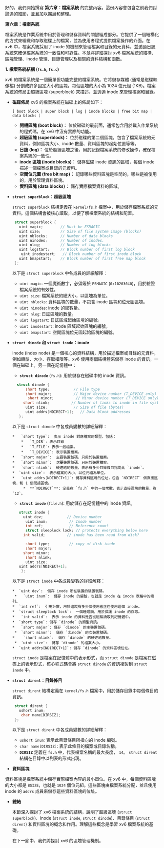 好的，我們開始撰寫 **第六章：檔案系統** 的完整內容。這份內容會包含之前我們討論過的細節，並且加以擴展和整理。

**第六章：檔案系統**

檔案系統是作業系統中用於管理和儲存資料的關鍵組成部分。它提供了一個結構化的方式來組織和存取磁碟上的檔案，並為使用者程式提供檔案操作的介面。在 xv6 中，檔案系統採用了 inode 的機制來管理檔案和目錄的元資料，並透過日誌系統來確保檔案系統的一致性和可靠性。本章將詳細探討 xv6 檔案系統的結構、區塊管理、inode 管理、目錄管理以及相關的資料結構和函數。

**1. 檔案系統結構 (`fs.h`, `fs.c`)**

xv6 的檔案系統是一個簡單但功能完整的檔案系統。它將儲存媒體 (通常是磁碟映像檔) 分割成許多固定大小的區塊，每個區塊的大小為 1024 位元組 (1KB)。檔案系統的佈局由超級區塊 (superblock) 來描述，並透過 inode 來管理檔案和目錄。

*   **磁碟佈局**
    xv6 的檔案系統在磁碟上的佈局如下：
    ```
    [ boot block | super block | log | inode blocks | free bit map | data blocks ]
    ```

    *   **開機區塊 (boot block)：**  位於磁碟的最前面，通常包含用於載入作業系統的程式碼，在 xv6 中沒有實際的功能。
    *   **超級區塊 (superblock)：**  位於磁碟的第二個區塊，包含了檔案系統的元資料，例如區塊大小、inode 數量、資料區塊的起始位置等等。
    *   **日誌 (log)：**  位於超級區塊之後，用於記錄檔案系統的修改操作，確保檔案系統的一致性。
    *   **inode 區塊 (inode blocks)：**  儲存磁碟 inode 資訊的區域，每個 inode 描述一個檔案或目錄的元資料。
    *   **空閒位元圖 (free bit map)：**  記錄哪些資料區塊是空閒的，哪些是被使用的，用於管理資料區塊。
    *   **資料區塊 (data blocks)：** 儲存實際檔案資料的區域。

*   **`struct superblock`：超級區塊**

    `struct superblock` 結構定義在 `kernel/fs.h` 檔案中，用於儲存檔案系統的元資料。這個結構會被核心讀取，以便了解檔案系統的結構和配置。
    ```c
     struct superblock {
       uint magic;        // Must be FSMAGIC
       uint size;         // Size of file system image (blocks)
       uint nblocks;      // Number of data blocks
       uint ninodes;      // Number of inodes.
       uint nlog;         // Number of log blocks
       uint logstart;     // Block number of first log block
        uint inodestart;   // Block number of first inode block
       uint bmapstart;    // Block number of first free map block
     };
     ```
    以下是 `struct superblock` 中各成員的詳細解釋：

    *   `uint magic`:  一個魔術數字，必須等於 `FSMAGIC` (`0x10203040`)，用於驗證檔案系統的有效性。
    *   `uint size`:  檔案系統的總大小，以區塊為單位。
    *   `uint nblocks`: 資料區塊的數量，不包含 inode 區塊和位元圖區塊。
    *   `uint ninodes`:  inode 的總數量。
    *   `uint nlog`:  日誌區塊的數量。
    *   `uint logstart`:  日誌區域起始區塊的編號。
    *   `uint inodestart`:  inode 區域起始區塊的編號。
    *  `uint bmapstart`:  空閒區塊位元圖起始區塊的編號。

*   **`struct dinode` 和 `struct inode`：inode**

    inode (index node) 是一個核心的資料結構，用於描述檔案或目錄的元資料，例如類型、大小、存取權限等。xv6 使用兩個結構體來儲存 inode 的資訊，一個在磁碟上，另一個在記憶體中：

    *   **`struct dinode`** (`fs.h`):  用於儲存在磁碟中的 inode 資訊。
    ```c
      struct dinode {
          short type;           // File type
          short major;          // Major device number (T_DEVICE only)
           short minor;          // Minor device number (T_DEVICE only)
         short nlink;          // Number of links to inode in file system
          uint size;            // Size of file (bytes)
          uint addrs[NDIRECT+1];   // Data block addresses
       };
    ```
      以下是 `struct dinode` 中各成員變數的詳細解釋：

        *   `short type`:  表示 inode 對應檔案的類型，包括：
            *   `T_DIR`: 表示目錄
            *   `T_FILE`: 表示一般檔案。
            *   `T_DEVICE`: 表示裝置檔案。
        *   `short major`:  主要裝置號碼，只用於裝置檔案。
        *   `short minor`:  次要裝置號碼，只用於裝置檔案。
        *   `short nlink`:  硬連結的數量，表示有多少目錄條目指向此 `inode`。
        *  `uint size`:  表示檔案的大小，以位元組為單位。
        *   `uint addrs[NDIRECT+1]`: 儲存資料區塊的位址，包含 `NDIRECT` 個直接區塊，和 1 個間接區塊。
             *  **`NDIRECT`**: 定義在 `fs.h` 中的一個常數，表示直接區塊的數量，為 `12`。
    *  **`struct inode`** (`file.h`): 用於儲存在記憶體中的 inode 資訊。
      ```c
         struct inode {
           uint dev;           // Device number
            uint inum;          // Inode number
            int ref;            // Reference count
            struct sleeplock lock; // protects everything below here
           int valid;          // inode has been read from disk?

            short type;         // copy of disk inode
            short major;
           short minor;
            short nlink;
            uint size;
         uint addrs[NDIRECT+1];
          };
     ```
       以下是 `struct inode` 中各成員變數的詳細解釋：

        *  `uint dev`:  儲存 inode 所在裝置的裝置號碼。
         *   `uint inum`:  儲存 inode 的編號，也就是 inode 在 inode 表格中的索引。
        *  `int ref`:  引用計數，用於追蹤有多少個使用者正在使用這個 inode。
        *  `struct sleeplock lock`:  一個睡眠鎖，用於保護 inode 的存取。
        *   `int valid`:  表示 inode 的資料是否從磁碟讀取到記憶體中。
        *  `short type`: 儲存 `dinode` 的類型資訊。
        *   `short major`: 儲存 `dinode` 的主裝置號碼。
         *  `short minor`:  儲存 `dinode` 的次裝置號碼。
        *    `short nlink`:  儲存 `dinode` 的硬連結數量。
         *  `uint size`:  儲存 `dinode` 的檔案大小。
        *  `uint addrs[NDIRECT+1]`: 儲存 `dinode` 的資料區塊位址。

    `struct inode` 是檔案在記憶體中的表示形式，而 `struct dinode` 是檔案在磁碟上的表示形式，核心程式碼會將 `struct dinode` 的資訊複製到 `struct inode` 中。

*   **`struct dirent`：目錄條目**

    `struct dirent` 結構定義在 `kernel/fs.h` 檔案中，用於儲存目錄中每個條目的資訊。
    ```c
     struct dirent {
       ushort inum;
        char name[DIRSIZ];
     };
    ```
    以下是 `struct dirent` 中各成員變數的詳細解釋：

    *   `ushort inum`:  表示此目錄條目所指向的 inode 編號。
    *   `char name[DIRSIZ]`:  表示此條目的檔案或目錄名稱。
       *  **`DIRSIZ`** 定義在 `fs.h` 中，代表檔案名稱的最大長度， `14`。
    `struct dirent` 結構在目錄中以列表的形式出現。

*   **資料區塊**

   資料區塊是檔案系統中儲存實際檔案內容的最小單位。在 xv6 中，每個資料區塊的大小都是 `BSIZE`，也就是 `1024` 個位元組。這些區塊由檔案系統分配，並且使用 inode 的 `addrs` 成員來儲存這些資料區塊的位址。

*   **總結**

    本節深入探討了 xv6 檔案系統的結構，說明了超級區塊 (`struct superblock`)、inode (`struct inode`, `struct dinode`)、目錄條目 (`struct dirent`) 和資料區塊的概念和作用。理解這些概念是學習 xv6 檔案系統的基礎。

    在下一節中，我們將探討 xv6 的區塊管理機制。
